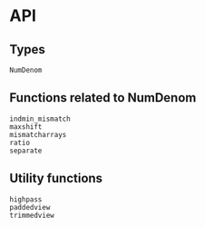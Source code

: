 # API

## Types

```@docs
NumDenom
```

## Functions related to NumDenom

```@docs
indmin_mismatch
maxshift
mismatcharrays
ratio
separate
```

## Utility functions

```@docs
highpass
paddedview
trimmedview
```
